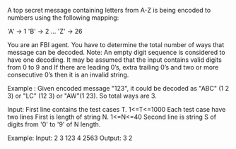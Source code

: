 A top secret message containing letters from A-Z is being encoded to numbers using the following mapping:

  'A' -> 1
  'B' -> 2
  ...
  'Z' -> 26

You are an FBI agent. You have to determine the total number of ways that message can be decoded.
Note: An empty digit sequence is considered to have one decoding. It may be assumed that the input contains valid digits from 0 to 9 and If there are leading 0’s, extra trailing 0’s and two or more consecutive 0’s then it is an invalid string.

Example :
Given encoded message "123",  it could be decoded as "ABC" (1 2 3) or "LC" (12 3) or "AW"(1 23).
So total ways are 3.

Input:
First line contains the test cases T.  1<=T<=1000
Each test case have two lines
First is length of string N.  1<=N<=40
Second line is string S of digits from '0' to '9' of N length.

Example:
Input:
2
3
123
4
2563
Output:
3
2
